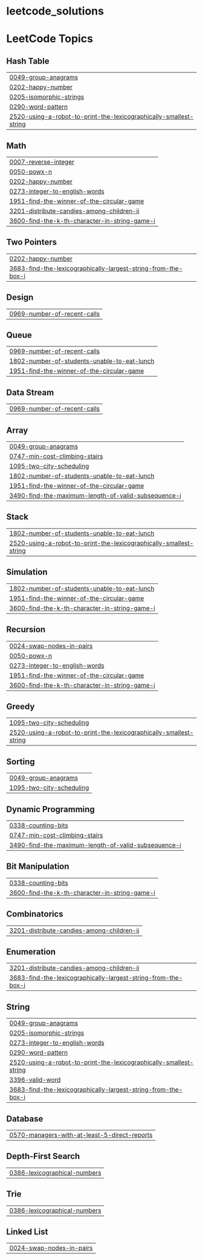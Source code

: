 # leetcode_solutions
<!---LeetCode Topics Start-->
# LeetCode Topics
## Hash Table
|  |
| ------- |
| [0049-group-anagrams](https://github.com/jithendra-10/leetcode_solutions/tree/master/0049-group-anagrams) |
| [0202-happy-number](https://github.com/jithendra-10/leetcode_solutions/tree/master/0202-happy-number) |
| [0205-isomorphic-strings](https://github.com/jithendra-10/leetcode_solutions/tree/master/0205-isomorphic-strings) |
| [0290-word-pattern](https://github.com/jithendra-10/leetcode_solutions/tree/master/0290-word-pattern) |
| [2520-using-a-robot-to-print-the-lexicographically-smallest-string](https://github.com/jithendra-10/leetcode_solutions/tree/master/2520-using-a-robot-to-print-the-lexicographically-smallest-string) |
## Math
|  |
| ------- |
| [0007-reverse-integer](https://github.com/jithendra-10/leetcode_solutions/tree/master/0007-reverse-integer) |
| [0050-powx-n](https://github.com/jithendra-10/leetcode_solutions/tree/master/0050-powx-n) |
| [0202-happy-number](https://github.com/jithendra-10/leetcode_solutions/tree/master/0202-happy-number) |
| [0273-integer-to-english-words](https://github.com/jithendra-10/leetcode_solutions/tree/master/0273-integer-to-english-words) |
| [1951-find-the-winner-of-the-circular-game](https://github.com/jithendra-10/leetcode_solutions/tree/master/1951-find-the-winner-of-the-circular-game) |
| [3201-distribute-candies-among-children-ii](https://github.com/jithendra-10/leetcode_solutions/tree/master/3201-distribute-candies-among-children-ii) |
| [3600-find-the-k-th-character-in-string-game-i](https://github.com/jithendra-10/leetcode_solutions/tree/master/3600-find-the-k-th-character-in-string-game-i) |
## Two Pointers
|  |
| ------- |
| [0202-happy-number](https://github.com/jithendra-10/leetcode_solutions/tree/master/0202-happy-number) |
| [3683-find-the-lexicographically-largest-string-from-the-box-i](https://github.com/jithendra-10/leetcode_solutions/tree/master/3683-find-the-lexicographically-largest-string-from-the-box-i) |
## Design
|  |
| ------- |
| [0969-number-of-recent-calls](https://github.com/jithendra-10/leetcode_solutions/tree/master/0969-number-of-recent-calls) |
## Queue
|  |
| ------- |
| [0969-number-of-recent-calls](https://github.com/jithendra-10/leetcode_solutions/tree/master/0969-number-of-recent-calls) |
| [1802-number-of-students-unable-to-eat-lunch](https://github.com/jithendra-10/leetcode_solutions/tree/master/1802-number-of-students-unable-to-eat-lunch) |
| [1951-find-the-winner-of-the-circular-game](https://github.com/jithendra-10/leetcode_solutions/tree/master/1951-find-the-winner-of-the-circular-game) |
## Data Stream
|  |
| ------- |
| [0969-number-of-recent-calls](https://github.com/jithendra-10/leetcode_solutions/tree/master/0969-number-of-recent-calls) |
## Array
|  |
| ------- |
| [0049-group-anagrams](https://github.com/jithendra-10/leetcode_solutions/tree/master/0049-group-anagrams) |
| [0747-min-cost-climbing-stairs](https://github.com/jithendra-10/leetcode_solutions/tree/master/0747-min-cost-climbing-stairs) |
| [1095-two-city-scheduling](https://github.com/jithendra-10/leetcode_solutions/tree/master/1095-two-city-scheduling) |
| [1802-number-of-students-unable-to-eat-lunch](https://github.com/jithendra-10/leetcode_solutions/tree/master/1802-number-of-students-unable-to-eat-lunch) |
| [1951-find-the-winner-of-the-circular-game](https://github.com/jithendra-10/leetcode_solutions/tree/master/1951-find-the-winner-of-the-circular-game) |
| [3490-find-the-maximum-length-of-valid-subsequence-i](https://github.com/jithendra-10/leetcode_solutions/tree/master/3490-find-the-maximum-length-of-valid-subsequence-i) |
## Stack
|  |
| ------- |
| [1802-number-of-students-unable-to-eat-lunch](https://github.com/jithendra-10/leetcode_solutions/tree/master/1802-number-of-students-unable-to-eat-lunch) |
| [2520-using-a-robot-to-print-the-lexicographically-smallest-string](https://github.com/jithendra-10/leetcode_solutions/tree/master/2520-using-a-robot-to-print-the-lexicographically-smallest-string) |
## Simulation
|  |
| ------- |
| [1802-number-of-students-unable-to-eat-lunch](https://github.com/jithendra-10/leetcode_solutions/tree/master/1802-number-of-students-unable-to-eat-lunch) |
| [1951-find-the-winner-of-the-circular-game](https://github.com/jithendra-10/leetcode_solutions/tree/master/1951-find-the-winner-of-the-circular-game) |
| [3600-find-the-k-th-character-in-string-game-i](https://github.com/jithendra-10/leetcode_solutions/tree/master/3600-find-the-k-th-character-in-string-game-i) |
## Recursion
|  |
| ------- |
| [0024-swap-nodes-in-pairs](https://github.com/jithendra-10/leetcode_solutions/tree/master/0024-swap-nodes-in-pairs) |
| [0050-powx-n](https://github.com/jithendra-10/leetcode_solutions/tree/master/0050-powx-n) |
| [0273-integer-to-english-words](https://github.com/jithendra-10/leetcode_solutions/tree/master/0273-integer-to-english-words) |
| [1951-find-the-winner-of-the-circular-game](https://github.com/jithendra-10/leetcode_solutions/tree/master/1951-find-the-winner-of-the-circular-game) |
| [3600-find-the-k-th-character-in-string-game-i](https://github.com/jithendra-10/leetcode_solutions/tree/master/3600-find-the-k-th-character-in-string-game-i) |
## Greedy
|  |
| ------- |
| [1095-two-city-scheduling](https://github.com/jithendra-10/leetcode_solutions/tree/master/1095-two-city-scheduling) |
| [2520-using-a-robot-to-print-the-lexicographically-smallest-string](https://github.com/jithendra-10/leetcode_solutions/tree/master/2520-using-a-robot-to-print-the-lexicographically-smallest-string) |
## Sorting
|  |
| ------- |
| [0049-group-anagrams](https://github.com/jithendra-10/leetcode_solutions/tree/master/0049-group-anagrams) |
| [1095-two-city-scheduling](https://github.com/jithendra-10/leetcode_solutions/tree/master/1095-two-city-scheduling) |
## Dynamic Programming
|  |
| ------- |
| [0338-counting-bits](https://github.com/jithendra-10/leetcode_solutions/tree/master/0338-counting-bits) |
| [0747-min-cost-climbing-stairs](https://github.com/jithendra-10/leetcode_solutions/tree/master/0747-min-cost-climbing-stairs) |
| [3490-find-the-maximum-length-of-valid-subsequence-i](https://github.com/jithendra-10/leetcode_solutions/tree/master/3490-find-the-maximum-length-of-valid-subsequence-i) |
## Bit Manipulation
|  |
| ------- |
| [0338-counting-bits](https://github.com/jithendra-10/leetcode_solutions/tree/master/0338-counting-bits) |
| [3600-find-the-k-th-character-in-string-game-i](https://github.com/jithendra-10/leetcode_solutions/tree/master/3600-find-the-k-th-character-in-string-game-i) |
## Combinatorics
|  |
| ------- |
| [3201-distribute-candies-among-children-ii](https://github.com/jithendra-10/leetcode_solutions/tree/master/3201-distribute-candies-among-children-ii) |
## Enumeration
|  |
| ------- |
| [3201-distribute-candies-among-children-ii](https://github.com/jithendra-10/leetcode_solutions/tree/master/3201-distribute-candies-among-children-ii) |
| [3683-find-the-lexicographically-largest-string-from-the-box-i](https://github.com/jithendra-10/leetcode_solutions/tree/master/3683-find-the-lexicographically-largest-string-from-the-box-i) |
## String
|  |
| ------- |
| [0049-group-anagrams](https://github.com/jithendra-10/leetcode_solutions/tree/master/0049-group-anagrams) |
| [0205-isomorphic-strings](https://github.com/jithendra-10/leetcode_solutions/tree/master/0205-isomorphic-strings) |
| [0273-integer-to-english-words](https://github.com/jithendra-10/leetcode_solutions/tree/master/0273-integer-to-english-words) |
| [0290-word-pattern](https://github.com/jithendra-10/leetcode_solutions/tree/master/0290-word-pattern) |
| [2520-using-a-robot-to-print-the-lexicographically-smallest-string](https://github.com/jithendra-10/leetcode_solutions/tree/master/2520-using-a-robot-to-print-the-lexicographically-smallest-string) |
| [3396-valid-word](https://github.com/jithendra-10/leetcode_solutions/tree/master/3396-valid-word) |
| [3683-find-the-lexicographically-largest-string-from-the-box-i](https://github.com/jithendra-10/leetcode_solutions/tree/master/3683-find-the-lexicographically-largest-string-from-the-box-i) |
## Database
|  |
| ------- |
| [0570-managers-with-at-least-5-direct-reports](https://github.com/jithendra-10/leetcode_solutions/tree/master/0570-managers-with-at-least-5-direct-reports) |
## Depth-First Search
|  |
| ------- |
| [0386-lexicographical-numbers](https://github.com/jithendra-10/leetcode_solutions/tree/master/0386-lexicographical-numbers) |
## Trie
|  |
| ------- |
| [0386-lexicographical-numbers](https://github.com/jithendra-10/leetcode_solutions/tree/master/0386-lexicographical-numbers) |
## Linked List
|  |
| ------- |
| [0024-swap-nodes-in-pairs](https://github.com/jithendra-10/leetcode_solutions/tree/master/0024-swap-nodes-in-pairs) |
<!---LeetCode Topics End-->